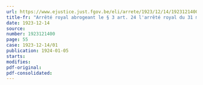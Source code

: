 ```yaml
---
url: https://www.ejustice.just.fgov.be/eli/arrete/1923/12/14/1923121400/justel
title-fr: "Arrêté royal abrogeant le § 3 art. 24 l'arrêté royal du 31 mai 1885 approuvant les nouvelles instructions pour les médecins, les pharmaciens et les droguistes"
date: 1923-12-14
source:
number: 1923121400
page: 55
case: 1923-12-14/01
publication: 1924-01-05
starts:
modifies:
pdf-original:
pdf-consolidated:
---
```


